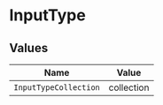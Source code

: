 # InputType


## Values

| Name                  | Value                 |
| --------------------- | --------------------- |
| `InputTypeCollection` | collection            |